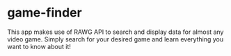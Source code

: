 # game-finder

This app makes use of RAWG API to search and display data for almost any video game. Simply search for your desired game and learn everything you want to know about it!
